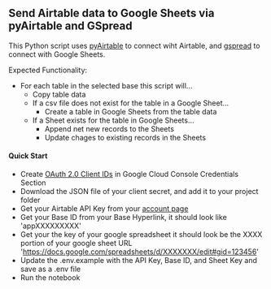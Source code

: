 ## Send Airtable data to Google Sheets via pyAirtable and GSpread

This Python script uses [pyAirtable](https://pyairtable.readthedocs.io/en/latest/) to connect wiht Airtable, and [gspread](https://docs.gspread.org/en/latest/) to connect with Google Sheets.

Expected Functionality:

- For each table in the selected base this script will...
  - Copy table data
  - If a csv file does not exist for the table in a Google Sheet...
    - Create a table in Google Sheets from the table data
  - If a Sheet exists for the table in Google Sheets...
    - Append net new records to the Sheets
    - Update chages to existing records in the Sheets

#### Quick Start

- Create [OAuth 2.0 Client IDs](https://developers.google.com/identity/protocols/oauth2) in Google Cloud Console Credentials Section
- Download the JSON file of your client secret, and add it to your project folder
- Get your Airtable API Key from your [account page](https://airtable.com/account)
- Get your Base ID from your Base Hyperlink, it should look like 'appXXXXXXXXX'
- Get your the key of your google spreadsheet it should look be the XXXX portion of your google sheet URL 'https://docs.google.com/spreadsheets/d/XXXXXXX/edit#gid=123456'
- Update the .env.example with the API Key, Base ID, and Sheet Key and save as a .env file
- Run the notebook

